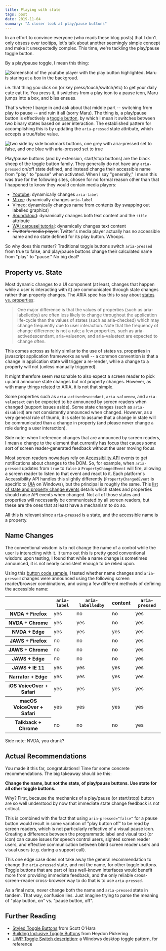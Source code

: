 ```yaml
---
title: Playing with state
tags: post
date: 2019-11-04
summary: "A closer look at play/pause buttons"
---
```


In an effort to convince everyone (who reads these blog posts) that I don't only obsess over tooltips, let's talk about another seemingly simple concept and make it unexpectedly complex. This time, we're tackling the play/pause toggle button.

By a play/pause toggle, I mean this thing:

![Screenshot of the youtube player with the play button highlighted. Maru is staring at a box in the backgroud.](https://user-images.githubusercontent.com/3819570/67927236-ff256480-fbaf-11e9-8aec-55a4353bfe5b.jpg)

i.e. that thing you click on (or key press/touch/switch/etc) to get your daily cute cat fix. You press it, it switches from a play icon to a pause icon, Maru jumps into a box, and bliss ensues.

That's where I barge in and ask about that middle part -- switching from play to pause -- and ruin it all (sorry Maru). The thing is, a play/pause button is effectively a [toggle button](https://inclusive-components.design/toggle-button/), by which I mean it switches between two binary states based on user interaction. The established pattern for accomplishing this is by updating the `aria-pressed` state attribute, which accepts a true/false value.

![two side by side bookmark buttons, one grey with aria-pressed set to false, and one blue with aria-pressed set to true](https://user-images.githubusercontent.com/3819570/67974752-ded6c380-fc0a-11e9-98a4-5024af40d294.png)

Play/pause buttons (and by extension, start/stop buttons) are the black sheep of the toggle button family. They generally do not have any `aria-pressed` on/off state defined, and instead change their accessible name from "play" to "pause" when activated. When I say "generally," I mean this was true for the following sites, chosen for no formal reason other than that I happened to know they would contain media players:

* [Youtube](https://www.youtube.com/): dynamically changes `aria-label`
* [Mixer](https://mixer.com/): dynamically changes `aria-label`
* [Vimeo](https://vimeo.com/): dynamically changes name from contents (by swapping out labelled graphics)
* [Soundcloud](https://soundcloud.com/): dynamically changes both text content and the `title` attribute
* [WAI carousel tutorial](https://www.w3.org/WAI/tutorials/carousels/working-example/): dynamically changes text content
* ~~Twitter's media player~~: Twitter's media player actually has no accessible name and no state defined for its play button. Whoops.

So why does this matter? Traditional toggle buttons switch `aria-pressed` from true to false, and play/pause buttons change their calculated name from "play" to "pause." No big deal?

## Property vs. State

Most dynamic changes to a UI component (at least, changes that happen while a user is interacting with it) are communicated through state changes rather than property changes. The ARIA spec has this to say about [states vs. properties](https://www.w3.org/WAI/PF/aria/states_and_properties#statevsprop):

>  One major difference is that the values of properties (such as aria-labelledby) are often less likely to change throughout the application life-cycle than the values of states (such as aria-checked) which may change frequently due to user interaction. Note that the frequency of change difference is not a rule; a few properties, such as aria-activedescendant, aria-valuenow, and aria-valuetext are expected to change often.

This comes across as fairly similar to the use of states vs. properties in javascript application frameworks as well -- a common convention is that a change in application state will trigger a re-render, while a change to a property will not (unless manually triggered).

It might therefore seem reasonable to also expect a screen reader to pick up and announce state changes but not property changes. However, as with many things related to ARIA, it is not that simple.

Some properties such as `aria-activedescendant`, `aria-valuenow`, and `aria-valuetext` can be expected to be announced by screen readers when changed (support issues aside). Some state changes (such as `aria-disabled`) are not consistently announced when changed. However, as a very general rule of thumb, it is safer to assume that a change in state will be communicated than a change in property (and please never change a role during a user interaction).

Side note: when I reference changes that are announced by screen readers, I mean a change to the element that currently has focus that causes some sort of screen reader-generated feedback without the user moving focus.

Most screen readers nowadays rely on [Accessibility API](https://alistapart.com/article/semantics-to-screen-readers/) events to get notifications about changes to the DOM. So, for example, when `aria-pressed` updates from `true` to `false` a `PropertyChangedEvent` will fire, allowing a screen reader to listen to that event and react to it. Each platform's Accessibility API handles this slightly differently (`PropertyChangedEvent` is specific to [UIA](https://docs.microsoft.com/en-us/windows/win32/winauto/entry-uiauto-win32) on Windows), but the principal is roughly the same. This [list of state and property change events](https://w3c.github.io/core-aam/#mapping_events_state-change) details which states and properties should raise API events when changed. Not all of those states and properties will necessarily be communicated by all screen readers, but these are the ones that at least have a mechanism to do so.

All this is relevant since `aria-pressed` is a state, and the accessible name is a property.

## Name Changes

The conventional wisdom is to not change the name of a control while the user is interacting with it. It turns out this is pretty good conventional wisdom: upon testing, I found that while a name change is sometimes announced, it is not nearly consistent enough to be relied upon.

Using this [button code sample](https://jsfiddle.net/czsnj9xp/show), I tested whether name changes and `aria-pressed` changes were announced using the following screen reader/browser combinations, and using a few different methods of defining the accessible name:

<table class="support-table">
  <thead>
    <tr>
      <th></th>
      <th scope="col"><code>aria-label</code></th>
      <th scope="col"><code>aria-labelledby</code></th>
      <th scope="col">content</th>
      <th scope="col"><code>aria-pressed</code></th>
    </tr>
  </thead>
  <tbody>
    <tr>
      <th scope="row">NVDA + Firefox</th>
      <td class="true">yes</td>
      <td class="false">no</td>
      <td class="false">no</td>
      <td class="true">yes</td>
    </tr>
    <tr>
      <th scope="row">NVDA + Chrome</th>
      <td class="true">yes</td>
      <td class="true">yes</td>
      <td class="false">no</td>
      <td class="true">yes</td>
    </tr>
    <tr>
      <th scope="row">NVDA + Edge</th>
      <td class="true">yes</td>
      <td class="true">yes</td>
      <td class="true">yes</td>
      <td class="true">yes</td>
    </tr>
    <tr>
      <th scope="row">JAWS + Firefox</th>
      <td class="false">no</td>
      <td class="false">no</td>
      <td class="false">no</td>
      <td class="true">yes</td>
    </tr>
    <tr>
      <th scope="row">JAWS + Chrome</th>
      <td class="false">no</td>
      <td class="false">no</td>
      <td class="false">no</td>
      <td class="true">yes</td>
    </tr>
    <tr>
      <th scope="row">JAWS + Edge</th>
      <td class="false">no</td>
      <td class="false">no</td>
      <td class="false">no</td>
      <td class="true">yes</td>
    </tr>
    <tr>
      <th scope="row">JAWS + IE 11</th>
      <td class="true">yes</td>
      <td class="true">yes</td>
      <td class="true">yes</td>
      <td class="true">yes</td>
    </tr>
    <tr>
      <th scope="row">Narrator + Edge</th>
      <td class="true">yes</td>
      <td class="true">yes</td>
      <td class="true">yes</td>
      <td class="true">yes</td>
    </tr>
    <tr>
      <th scope="row">iOS VoiceOver + Safari</th>
      <td class="true">yes</td>
      <td class="true">yes</td>
      <td class="true">yes</td>
      <td class="true">yes</td>
    </tr>
    <tr>
      <th scope="row">macOS VoiceOver + Safari</th>
      <td class="true">yes</td>
      <td class="true">yes</td>
      <td class="true">yes</td>
      <td class="true">yes</td>
    </tr>
    <tr>
      <th scope="row">Talkback + Chrome</th>
      <td class="false">no</td>
      <td class="false">no</td>
      <td class="false">no</td>
      <td class="true">yes</td>
    </tr>
  </tbody>
</table>

Side note: NVDA, you drunk?

## Actual Recommendations

You made it this far, congratulations! Time for some concrete recommendations. The big takeaway should be this:

**Change the name, but not the state, of play/pause buttons. Use state for all other toggle buttons.**

Why? First, because the mechanics of a play/pause (or start/stop) button are so well understood by now that immediate state change feedback is not critical.

This is combined with the fact that using `aria-pressed="false"` for a pause button would result in some variation of "play button off" to be read by screen readers, which is not particularly reflective of a visual pause icon. Creating a difference between the programmatic label and visual text (or icon) can cause issues for speech control users, sighted screen reader users, and effective communication between blind screen reader users and visual users (e.g. during a support call).

This one edge case does not take away the general recommendation to change the `aria-pressed` state, and not the name, for other toggle buttons. Toggle buttons that are part of less well-known interfaces would benefit more from providing immediate feedback, and the only reliable cross-screen-reader cross-browser way to do that is to use `aria-pressed`.

As a final note, never change both the name and `aria-pressed` state in tandem. That way, confusion lies. Just imagine trying to parse the meaning of "play button, on" vs. "pause button, off".

## Further Reading
* [Styled Toggle Buttons](https://scottaohara.github.io/a11y_styled_form_controls/src/toggle-button-switch/) from Scott O'Hara
* [Building Inclusive Toggle Buttons](https://www.smashingmagazine.com/2017/09/building-inclusive-toggle-buttons/) from Heydon Pickering
* [UWP Toggle Switch description](https://docs.microsoft.com/en-us/windows/uwp/design/controls-and-patterns/toggles): a Windows desktop toggle pattern, for reference